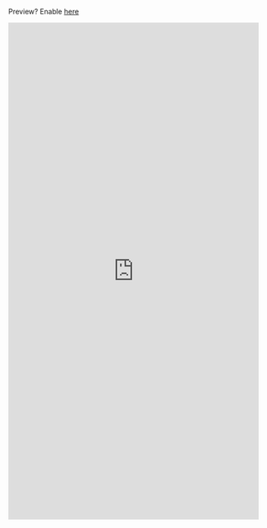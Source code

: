 Preview? Enable [here](https://ucla.box.com/s/gcd325g7ehqr3ita0xofcrhnrti2j38k)

<iframe  id="request_iframe"  src="https://ucla.box.com/embed/s/gcd325g7ehqr3ita0xofcrhnrti2j38k" width="100%" height="1000" frameborder="0" marginheight="0" marginwidth="0" >Loading...</iframe>


<script type="text/javascript">
document.getElementById('request_iframe').onload = function(){
    document.body.scrollTop = 0;
    document.documentElement.scrollTop = 0;
}
</script>
